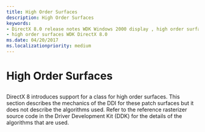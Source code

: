 ```yaml
---
title: High Order Surfaces
description: High Order Surfaces
keywords:
- DirectX 8.0 release notes WDK Windows 2000 display , high order surfaces
- high order surfaces WDK DirectX 8.0
ms.date: 04/20/2017
ms.localizationpriority: medium
---
```


# High Order Surfaces


## <span id="ddk_high_order_surfaces_gg"></span><span id="DDK_HIGH_ORDER_SURFACES_GG"></span>


DirectX 8 introduces support for a class for high order surfaces. This section describes the mechanics of the DDI for these patch surfaces but it does not describe the algorithms used. Refer to the reference rasterizer source code in the Driver Development Kit (DDK) for the details of the algorithms that are used.

 

 





